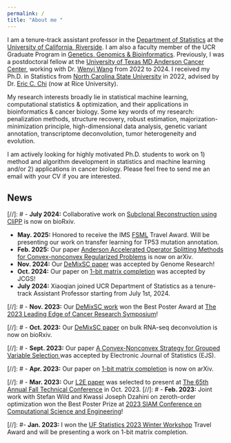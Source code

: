 ```yaml
---
permalink: /
title: "About me "
---
```


I am a tenure-track assistant professor in the [Department of Statistics](https://statistics.ucr.edu/) at the [University of California, Riverside](https://www.ucr.edu/). I am also a faculty member of the UCR Graduate Program in [Genetics, Genomics & Bioinformatics](https://genetics.ucr.edu/). Previously, I was a postdoctoral fellow at the [University of Texas MD Anderson Cancer Center](https://www.mdanderson.org/), working with Dr. [Wenyi Wang](https://odin.mdacc.tmc.edu/~wwang7/) from 2022 to 2024. I received my Ph.D. in Statistics from [North Carolina State University](https://statistics.sciences.ncsu.edu/) in 2022, advised by Dr. [Eric C. Chi](http://www.ericchi.com/) (now at Rice University). 

My research interests broadly lie in statistical machine learning, computational statistics & optimization, and their applications in bioinformatics & cancer biology. Some key words of my research: penalization methods, structure recovery, robust estimation, majorization-minimization principle, high-dimensional data analysis, genetic variant annotation, transcriptome deconvolution, tumor heterogeneity and evolution.

I am actively looking for highly motivated Ph.D. students to work on 1) method and algorithm development in statistics and machine learning and/or 2) applications in cancer biology. Please feel free to send me an email with your CV if you are interested. 


##  News
[//]: # - **July 2024:** Collaborative work on [Subclonal Reconstruction using CliPP](https://www.biorxiv.org/content/10.1101/2024.07.03.601939v1) is now on bioRxiv.
- **May. 2025:** Honored to receive the IMS [FSML](https://fsmlims.wixsite.com/fsml25) Travel Award. Will be presenting our work on transfer learning for TP53 mutation annotation.
- **Feb. 2025:** Our paper [Anderson Accelerated Operator Splitting Methods for Convex-nonconvex Regularized Problems](https://arxiv.org/abs/2502.14269) is now on arXiv. 
- **Nov. 2024:** Our [DeMixSC paper](https://www.biorxiv.org/content/10.1101/2023.10.10.561733v3) was accepted by Genome Research!
- **Oct. 2024:** Our paper on [1-bit matrix completion](https://arxiv.org/abs/2304.13940) was accepted by JCGS!
- **July 2024:**  Xiaoqian joined UCR Department of Statistics as a tenure-track Assistant Professor starting from July 1st, 2024. 


[//]: # - **Nov. 2023:** Our [DeMixSC work](https://www.biorxiv.org/content/10.1101/2023.10.10.561733v1) won the Best Poster Award at [The 2023 Leading Edge of Cancer Research Symposium](https://www.mdanderson.org/research/research-resources/conferences-seminars/symposium-on-cancer-research.html)!

[//]: # - **Oct. 2023:** Our [DeMixSC paper](https://www.biorxiv.org/content/10.1101/2023.10.10.561733v1) on bulk RNA-seq deconvolution is now on bioRxiv.

[//]: # - **Sept. 2023:** Our paper [A Convex-Nonconvex Strategy for Grouped Variable Selection ](https://arxiv.org/abs/2111.15075) was accepted by Electronic Journal of Statistics (EJS).

[//]: # - **Apr. 2023:** Our paper on [1-bit matrix completion](https://arxiv.org/abs/2304.13940) is now on arXiv.

[//]: # - **Mar. 2023:** Our [L2E paper](https://www.tandfonline.com/doi/full/10.1080/00401706.2022.2118172) was selected to present at [The 65th Annual Fall Technical Conference](https://falltechnicalconference.org/) in Oct. 2023.
[//]: # - **Feb. 2023:** Joint work with Stefan Wild and Kwassi Joseph Dzahini on zeroth-order optimization won the Best Poster Prize at [2023 SIAM Conference on Computational Science and Engineering](https://www.siam.org/conferences/cm/conference/cse23)!

[//]: #- **Jan. 2023:** I won the [UF Statistics 2023 Winter Workshop](https://informatics.research.ufl.edu/event/statistics-annual-winter-workshop-2023/) Travel Award and will be presenting a work on 1-bit matrix completion.






